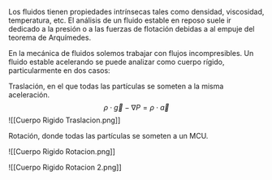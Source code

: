 Los fluidos tienen propiedades intrínsecas tales como densidad, viscosidad, temperatura, etc. El análisis de un fluido estable en reposo suele ir dedicado a la presión o a las fuerzas de flotación debidas a al empuje del teorema de Arquímedes.

En la mecánica de fluidos solemos trabajar con flujos incompresibles. Un fluido estable acelerando se puede analizar como cuerpo rígido, particularmente en dos casos:

Traslación, en el que todas las partículas se someten a la misma aceleración.
$$
\rho \cdot \vec{g} - \nabla P = \rho \cdot \vec{a}
$$
![[Cuerpo Rigido Traslacion.png]]

Rotación, donde todas las partículas se someten a un MCU.

![[Cuerpo Rigido Rotacion.png]]

![[Cuerpo Rigido Rotacion 2.png]]

